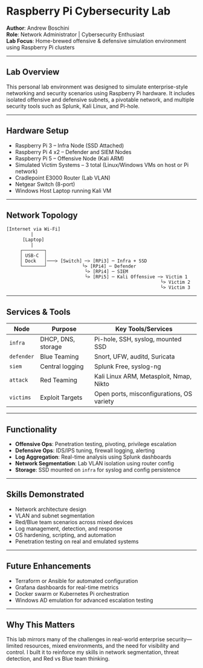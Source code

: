 # Raspberry Pi Cybersecurity Lab

**Author**: Andrew Boschini  
**Role**: Network Administrator | Cybersecurity Enthusiast  
**Lab Focus**: Home-brewed offensive & defensive simulation environment using Raspberry Pi clusters

---

##  Lab Overview

This personal lab environment was designed to simulate enterprise-style networking and security scenarios using Raspberry Pi hardware. It includes isolated offensive and defensive subnets, a pivotable network, and multiple security tools such as Splunk, Kali Linux, and Pi-hole.

---

##  Hardware Setup

- Raspberry Pi 3 – Infra Node (SSD Attached)
- Raspberry Pi 4 x2 – Defender and SIEM Nodes
- Raspberry Pi 5 – Offensive Node (Kali ARM)
- Simulated Victim Systems – 3 total (Linux/Windows VMs on host or Pi network)
- Cradlepoint E3000 Router (Lab VLAN)
- Netgear Switch (8-port)
- Windows Host Laptop running Kali VM

---

##  Network Topology

```
[Internet via Wi-Fi]
         |
      [Laptop]
         |
     ┌────────┐
     │ USB-C  │
     │ Dock   │───> [Switch] ─> [RPi3] ─ Infra + SSD
     └────────┘             └> [RPi4] ─ Defender
                             └> [RPi4] ─ SIEM
                             └> [RPi5] ─ Kali Offensive ─> Victim 1
                                                         └> Victim 2
                                                         └> Victim 3
```

---

##  Services & Tools

| Node       | Purpose         | Key Tools/Services                         |
|------------|------------------|-------------------------------------------|
| `infra`    | DHCP, DNS, storage | Pi-hole, SSH, syslog, mounted SSD         |
| `defender` | Blue Teaming      | Snort, UFW, auditd, Suricata               |
| `siem`     | Central logging   | Splunk Free, syslog-ng                    |
| `attack`   | Red Teaming       | Kali Linux ARM, Metasploit, Nmap, Nikto   |
| `victims`  | Exploit Targets   | Open ports, misconfigurations, OS variety |

---

##  Functionality

- **Offensive Ops**: Penetration testing, pivoting, privilege escalation
- **Defensive Ops**: IDS/IPS tuning, firewall logging, alerting
- **Log Aggregation**: Real-time analysis using Splunk dashboards
- **Network Segmentation**: Lab VLAN isolation using router config
- **Storage**: SSD mounted on `infra` for syslog and config persistence

---

##  Skills Demonstrated

- Network architecture design
- VLAN and subnet segmentation
- Red/Blue team scenarios across mixed devices
- Log management, detection, and response
- OS hardening, scripting, and automation
- Penetration testing on real and emulated systems

---

##  Future Enhancements

- Terraform or Ansible for automated configuration
- Grafana dashboards for real-time metrics
- Docker swarm or Kubernetes Pi orchestration
- Windows AD emulation for advanced escalation testing

---

##  Why This Matters

This lab mirrors many of the challenges in real-world enterprise security—limited resources, mixed environments, and the need for visibility and control. I built it to reinforce my skills in network segmentation, threat detection, and Red vs Blue team thinking.
